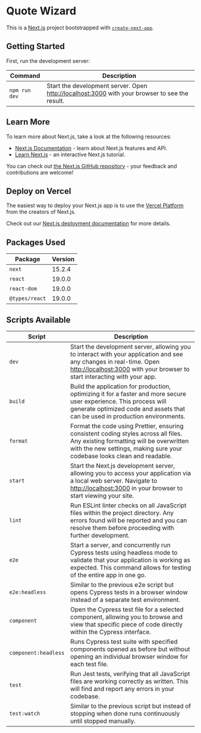 # Quote Wizard

This is a [Next.js](https://nextjs.org) project bootstrapped with [`create-next-app`](https://nextjs.org/docs/app/api-reference/cli/create-next-app).

## Getting Started

First, run the development server:

| Command | Description |
| --- | --- |
| `npm run dev` | Start the development server. Open [http://localhost:3000](http://localhost:3000) with your browser to see the result. |


## Learn More

To learn more about Next.js, take a look at the following resources:

* [Next.js Documentation](https://nextjs.org/docs) - learn about Next.js features and API.
* [Learn Next.js](https://nextjs.org/learn) - an interactive Next.js tutorial.

You can check out [the Next.js GitHub repository](https://github.com/vercel/next.js) - your feedback and contributions are welcome!

## Deploy on Vercel

The easiest way to deploy your Next.js app is to use the [Vercel Platform](https://vercel.com/new?utm_medium=default-template&filter=next.js&utm_source=create-next-app&utm_campaign=create-next-app-readme) from the creators of Next.js.

Check out our [Next.js deployment documentation](https://nextjs.org/docs/app/building-your-application/deploying) for more details.

## Packages Used

| Package | Version |
| --- | --- |
| `next` | 15.2.4 |
| `react` | 19.0.0 |
| `react-dom` | 19.0.0 |
| `@types/react` | 19.0.0 |

## Scripts Available

| Script | Description |
| --- | --- |
| `dev` | Start the development server, allowing you to interact with your application and see any changes in real-time. Open [http://localhost:3000](http://localhost:3000) with your browser to start interacting with your app. |
| `build` | Build the application for production, optimizing it for a faster and more secure user experience. This process will generate optimized code and assets that can be used in production environments. |
| `format` | Format the code using Prettier, ensuring consistent coding styles across all files. Any existing formatting will be overwritten with the new settings, making sure your codebase looks clean and readable. |
| `start` | Start the Next.js development server, allowing you to access your application via a local web server. Navigate to [http://localhost:3000](http://localhost:3000) in your browser to start viewing your site. |
| `lint` | Run ESLint linter checks on all JavaScript files within the project directory. Any errors found will be reported and you can resolve them before proceeding with further development. |
| `e2e` | Start a server, and concurrently run Cypress tests using headless mode to validate that your application is working as expected. This command allows for testing of the entire app in one go.|
| `e2e:headless` | Similar to the previous e2e script but opens Cypress tests in a browser window instead of a separate test environment. |
| `component` | Open the Cypress test file for a selected component, allowing you to browse and view that specific piece of code directly within the Cypress interface. |
| `component:headless` | Runs Cypress test suite with specified components opened as before but without opening an individual browser window for each test file. |
| `test` | Run Jest tests, verifying that all JavaScript files are working correctly as written. This will find and report any errors in your codebase. |
| `test:watch` | Similar to the previous script but instead of stopping when done runs continuously until stopped manually. |
